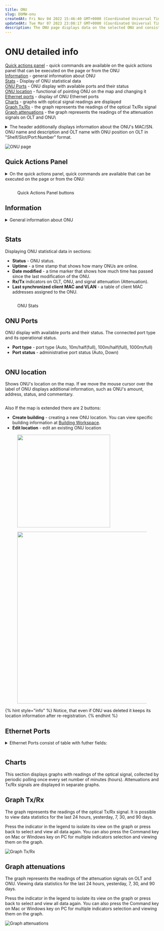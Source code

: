 ```yaml
---
title: ONU
slug: DbMW-onu
createdAt: Fri Nov 04 2022 15:46:40 GMT+0000 (Coordinated Universal Time)
updatedAt: Tue Mar 07 2023 23:08:17 GMT+0000 (Coordinated Universal Time)
description: The ONU page displays data on the selected ONU and consists of several blocks.
---
```


# ONU detailed info

[Quick actions panel](onu.md#quick-actions-panel) - quick commands are available on the quick actions panel that can be executed on the page or from the ONU\
[Information](onu.md#information) - general information about ONU\
[Stats](onu.md#stats) - Display of ONU statistical data\
[ONU Ports](onu.md#onu-ports) - ONU display with available ports and their status\
[ONU location](onu.md#onu-location) - functional of pointing ONU on the map and changing it\
[Ethernet ports](onu.md#ethernet-ports) - display of ONU Ethernet ports\
[Charts](onu.md#charts) - graphs with optical signal readings are displayed\
[Graph Tx/Rx](onu.md#graph-tx-rx) - the graph represents the readings of the optical Tx/Rx signal\
[Graph attenuations](onu.md#graph-attenuations) - the graph represents the readings of the attenuation signals on OLT and ONU\


<details>

<summary>The header additionally displays information about the ONU's MAC/SN. ONU name and description and OLT name with ONU position on OLT in "Shelf/Slot/Port:Number" format.</summary>

* **Shelf** - ONU position

<!---->

* **Slot** - slot number

<!---->

* **Port** - ONU port number

<!---->

* **Number** – ONU number on the OLT port

</details>

![ONU page](<../.gitbook/assets/Screenshot 2024-02-13 at 17.51.01.png>)

## Quick Actions Panel

<details>

<summary>On the quick actions panel, quick commands are available that can be executed on the page or from the ONU:</summary>

* **Docs** - a hyperlink to the current ONU configuration page.&#x20;
* **Back** - return to the [All ONU](all-onu.md) section.
* **Sync** - synchronize and update the latest ONU information in the EasyPON.
* **Configs** - display the current ONU config in the [ONU CLI](onu-command-line-interface.md).
* **Preset** - change the ONU configuration with the saved [Preset](../configuration-features/presets.md).
* **Action** - change custom ONU configuration by applying saved [Action](../configuration-features/custom-action.md).
* **Logs** - redirect us to the [Event logs](https://ep.stg.disoft.dev/log?base\_content\_type=21\&base\_object\_id=5193\&itemTitle=1%2F2%2F1%3A1\&page=1) page.
* **Reboot** - reboot ONU. It may be in offline or reboot status mode during the process.&#x20;
* **Delete** - delete ONU from OLT in EasyPON. After deletion, it will be shown in the list of [unregistered ONUs](onu-registration.md#unregistered-onu) again.

</details>

<figure><img src="../.gitbook/assets/Screenshot 2024-02-13 at 11.18.45.png" alt=""><figcaption><p>Quick Actions Panel buttons</p></figcaption></figure>

## Information

<details>

<summary>General information about ONU</summary>

* **Name** - ONU name provided during registration
* **ID** - ONU identifier
* **Firmware version** - firmware version
* **MAC/SN** - mac address or serial number of the ONU
* **OLT** - the name of the OLT on which ONU is registered
* **Configured type** - ONU configuration type
* **Real Type** - ONU type
* **Date created** - ONU registration date
* **Description** - a detailed description of the ONU
* **Address** - the address of the ONU location on the map.

</details>

<figure><img src="../.gitbook/assets/Screenshot 2024-02-13 at 11.29.17.png" alt=""><figcaption></figcaption></figure>

## Stats

Displaying ONU statistical data in sections:

* **Status** - ONU status.
* **Uptime** - a time stamp that shows how many ONUs are online.
* **Date modified** - a time marker that shows how much time has passed since the last modification of the ONU.
* **Rx/Tx** indicators on OLT, ONU, and signal attenuation (Attenuation).
* **Last synchronized client MAC and VLAN** - a table of client MAC addresses assigned to the ONU.

<figure><img src="../.gitbook/assets/Screenshot 2024-02-13 at 17.52.40.png" alt=""><figcaption><p>ONU Stats</p></figcaption></figure>

## ONU Ports

ONU display with available ports and their status. The connected port type and its operational status.

* **Port type** - port type (Auto, 10m/half(full), 100m/half(full), 1000m/full)
* **Port status** - administrative port status (Auto, Down)

<figure><img src="../.gitbook/assets/o4.png" alt=""><figcaption></figcaption></figure>

## ONU location

Shows ONU's location on the map. If we move the mouse cursor over the label of ONU displays additional information, such as ONU's amount, address, status, and commentary.&#x20;

<figure><img src="../.gitbook/assets/o5 (1).png" alt=""><figcaption></figcaption></figure>

Also If the map is extended there are 2 buttons:&#x20;

* **Create building** - creating a new ONU location. You can view specific building information at [Building Workspace](../building-workspace/).
*   **Edit location** - edit an existing ONU  location



<div>

<figure><img src="../.gitbook/assets/create.png" alt="" width="304"><figcaption></figcaption></figure>

 

<figure><img src="../.gitbook/assets/ed.png" alt="" width="563"><figcaption></figcaption></figure>

</div>

{% hint style="info" %}
Notice, that even if ONU was deleted it keeps its location information after re-registration.
{% endhint %}

## Ethernet Ports

<details>

<summary>Ethernet Ports consist of table with futher fields:</summary>

* **Admin status** - the administrative status of the Ethernet port (can be Auto or Down)

<!---->

* **Oper. status** - operational status

<!---->

* **Vlans** - available Vlans ports

<!---->

* **Type** - port type

<!---->

* **Speed** - port speed

</details>

<figure><img src="../.gitbook/assets/o6.png" alt=""><figcaption></figcaption></figure>

## Charts

This section displays graphs with readings of the optical signal, collected by periodic polling once every set number of minutes (hours). Attenuations and Tx/Rx signals are displayed in separate graphs.

## Graph Tx/Rx

The graph represents the readings of the optical Tx/Rx signal. It is possible to view data statistics for the last 24 hours, yesterday, 7, 30, and 90 days.

Press the indicator in the legend to isolate its view on the graph or press back to select and view all data again. You can also press the Command key on Mac or Windows key on PC for multiple indicators selection and viewing them on the graph.

![Graph Tx/Rx](../.gitbook/assets/zDdW\_wuvW2Pwz25QvTsjK\_image.png)

## Graph attenuations

The graph represents the readings of the attenuation signals on OLT and ONU. Viewing data statistics for the last 24 hours, yesterday, 7, 30, and 90 days.

Press the indicator in the legend to isolate its view on the graph or press back to select and view all data again. You can also press the Command key on Mac or Windows key on PC for multiple indicators selection and viewing them on the graph.

![Graph attenuations](../.gitbook/assets/ypjzai\_byXXxqvKCgqh\_X\_image.png)
